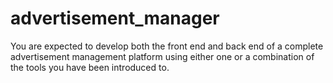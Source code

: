 # advertisement_manager
You are expected to develop both the front end and back end of a complete advertisement management platform using either one or a combination of the tools you have been introduced to. 

